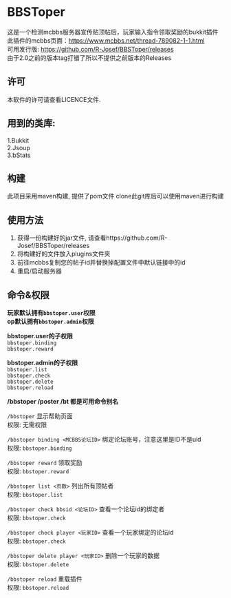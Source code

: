 # BBSToper
这是一个检测mcbbs服务器宣传贴顶帖后，玩家输入指令领取奖励的bukkit插件<br>
此插件的mcbbs页面：https://www.mcbbs.net/thread-789082-1-1.html<br>
可用发行版: https://github.com/R-Josef/BBSToper/releases<br>
由于2.0之前的版本tag打错了所以不提供之前版本的Releases<br>

## 许可
本软件的许可请查看LICENCE文件.<br>

## 用到的类库: 
1.Bukkit<br>
2.Jsoup<br>
3.bStats<br>

## 构建
此项目采用maven构建, 提供了pom文件
clone此git库后可以使用maven进行构建

## 使用方法
1. 获得一份构建好的jar文件, 请查看https://github.com/R-Josef/BBSToper/releases
2. 将构建好的文件放入plugins文件夹
3. 前往mcbbs复制您的帖子id并替换掉配置文件中默认链接中的id
4. 重启/启动服务器

## 命令&权限
**玩家默认拥有`bbstoper.user`权限**<br>
**op默认拥有`bbstoper.admin`权限**<br>

**bbstoper.user的子权限**<br>
`bbstoper.binding`<br>
`bbstoper.reward`<br>

**bbstoper.admin的子权限**<br>
`bbstoper.list`<br>
`bbstoper.check`<br>
`bbstoper.delete`<br>
`bbstoper.reload`<br>

**/bbstoper /poster /bt 都是可用命令别名**


`/bbstoper` 显示帮助页面<br>
权限: 无需权限<br>

`/bbstoper binding <MCBBS论坛ID>` 绑定论坛账号，注意这里是ID不是uid<br>
权限: `bbstoper.binding`<br>

`/bbstoper reward` 领取奖励<br>
权限: `bbstoper.reward`<br>

`/bbstoper list <页数>` 列出所有顶帖者<br>
权限: `bbstoper.list`<br>

`/bbstoper check bbsid <论坛ID>` 查看一个论坛id的绑定者<br>
权限: `bbstoper.check`<br>

`/bbstoper check player <玩家ID>` 查看一个玩家绑定的论坛id<br>
权限: `bbstoper.check`<br>

`/bbstoper delete player <玩家ID>` 删除一个玩家的数据<br>
权限: `bbstoper.delete`<br>

`/bbstoper reload` 重载插件<br>
权限: `bbstoper.reload`<br>
